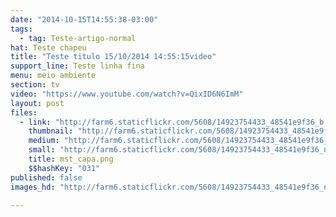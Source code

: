 ```yaml
---
date: "2014-10-15T14:55:38-03:00"
tags:
  - tag: Teste-artigo-normal
hat: Teste chapeu
title: "Teste titulo 15/10/2014 14:55:15video"
support_line: Teste linha fina
menu: meio ambiente
section: tv
video: "https://www.youtube.com/watch?v=QixID6N6ImM"
layout: post
files:
  - link: "http://farm6.staticflickr.com/5608/14923754433_48541e9f36_b.jpg"
    thumbnail: "http://farm6.staticflickr.com/5608/14923754433_48541e9f36_t.jpg"
    medium: "http://farm6.staticflickr.com/5608/14923754433_48541e9f36_z.jpg"
    small: "http://farm6.staticflickr.com/5608/14923754433_48541e9f36_n.jpg"
    title: mst_capa.png
    $$hashKey: "031"
published: false
images_hd: "http://farm6.staticflickr.com/5608/14923754433_48541e9f36_n.jpg"

---
```

